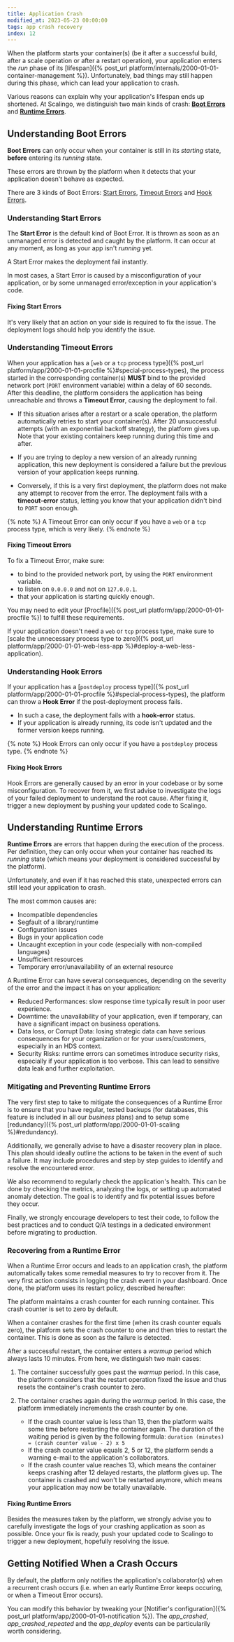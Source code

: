 ```yaml
---
title: Application Crash
modified_at: 2023-05-23 00:00:00
tags: app crash recovery
index: 12
---
```


When the platform starts your container(s) (be it after a successful build,
after a scale operation or after a restart operation), your application enters
the *run* phase of its [lifespan]({% post_url platform/internals/2000-01-01-container-management %}).
Unfortunately, bad things may still happen during this phase, which can lead
your application to crash.

Various reasons can explain why your application's lifespan ends up shortened.
At Scalingo, we distinguish two main kinds of crash:
**[Boot Errors](#understanding-boot-errors)** and
**[Runtime Errors](#understanding-runtime-errors)**.


## Understanding Boot Errors

**Boot Errors** can only occur when your container is still in its *starting*
state, **before** entering its *running* state.

These errors are thrown by the platform when it detects that your application
doesn't behave as expected.

There are 3 kinds of Boot Errors:
[Start Errors](#understanding-start-errors),
[Timeout Errors](#understanding-timeout-errors) and
[Hook Errors](#understanding-hook-errors).

### Understanding Start Errors

The **Start Error** is the default kind of Boot Error. It is thrown as soon as
an unmanaged error is detected and caught by the platform. It can occur at any
moment, as long as your app isn't *running* yet.

A Start Error makes the deployment fail instantly.

In most cases, a Start Error is caused by a misconfiguration of your
application, or by some unmanaged error/exception in your application's code.

#### Fixing Start Errors

It's very likely that an action on your side is required to fix the issue. The
deployment logs should help you identify the issue.

### Understanding Timeout Errors

When your application has a [`web` or a `tcp` process type]({% post_url platform/app/2000-01-01-procfile %}#special-process-types),
the process started in the corresponding container(s) **MUST** bind to the
provided network port (`PORT` environment variable) within a delay of 60
seconds. After this deadline, the platform considers the application has being
unreachable and throws a **Timeout Error**, causing the deployment to fail.

- If this situation arises after a restart or a scale operation, the platform
  automatically retries to start your container(s). After 20 unsuccessful
  attempts (with an exponential backoff strategy), the platform gives up.
  Note that your existing containers keep running during this time and after.

- If you are trying to deploy a new version of an already running application,
  this new deployment is considered a failure but the previous version of your
  application keeps running.

- Conversely, if this is a very first deployment, the platform does not make
  any attempt to recover from the error. The deployment fails with a
  **timeout-error** status, letting you know that your application didn't
  bind to `PORT` soon enough.

{% note %}
  A Timeout Error can only occur if you have a `web` or a `tcp` process type,
  which is very likely.
{% endnote %}

#### Fixing Timeout Errors

To fix a Timeout Error, make sure:
- to bind to the provided network port, by using the `PORT` environment
  variable.
- to listen on `0.0.0.0` and not on `127.0.0.1`.
- that your application is starting quickly enough.

You may need to edit your
[Procfile]({% post_url platform/app/2000-01-01-procfile %}) to fulfill these
requirements.

If your application doesn't need a `web` or `tcp` process type, make sure to
[scale the unnecessary process type to zero]({% post_url platform/app/2000-01-01-web-less-app %}#deploy-a-web-less-application).

### Understanding Hook Errors

If your application has a [`postdeploy` process type]({% post_url platform/app/2000-01-01-procfile %}#special-process-types),
the platform can throw a **Hook Error** if the post-deployment process fails.

- In such a case, the deployment fails with a **hook-error** status.
- If your application is already running, its code isn't updated and the former
  version keeps running.

{% note %}
  Hook Errors can only occur if you have a `postdeploy` process type.
{% endnote %}

#### Fixing Hook Errors

Hook Errors are generally caused by an error in your codebase or by some
misconfiguration. To recover from it, we first advise to investigate the logs
of your failed deployment to understand the root cause. After fixing it,
trigger a new deployment by pushing your updated code to Scalingo.


## Understanding Runtime Errors

**Runtime Errors** are errors that happen during the execution of the process.
Per definition, they can only occur when your container has reached its
*running* state (which means your deployment is considered successful by the
platform).

Unfortunately, and even if it has reached this state, unexpected errors can
still lead your application to crash.

The most common causes are:

- Incompatible dependencies
- Segfault of a library/runtime
- Configuration issues
- Bugs in your application code
- Uncaught exception in your code (especially with non-compiled languages)
- Unsufficient resources
- Temporary error/unavailability of an external resource

A Runtime Error can have several consequences, depending on the severity of the
error and the impact it has on your application:

- Reduced Performances: slow response time typically result in poor user
  experience.
- Downtime: the unavailability of your application, even if temporary, can have
  a significant impact on business operations.
- Data loss, or Corrupt Data: losing strategic data can have serious
  consequences for your organization or for your users/customers, especially in
  an HDS context.
- Security Risks: runtime errors can sometimes introduce security risks,
  especially if your application is too verbose. This can lead to sensitive
  data leak and further exploitation.

### Mitigating and Preventing Runtime Errors

The very first step to take to mitigate the consequences of a Runtime Error is
to ensure that you have regular, tested backups (for databases, this feature is
included in all our *business* plans) and to setup some
[redundancy]({% post_url platform/app/2000-01-01-scaling %}#redundancy).

Additionally, we generally advise to have a disaster recovery plan in place.
This plan should ideally outline the actions to be taken in the event of such a
failure. It may include procedures and step by step guides to identify and
resolve the encountered error.

We also recommend to regularly check the application's health. This can be
done by checking the metrics, analyzing the logs, or setting up automated
anomaly detection. The goal is to identify and fix potential issues before they
occur.

Finally, we strongly encourage developers to test their code, to follow the
best practices and to conduct Q/A testings in a dedicated environment before
migrating to production.

### Recovering from a Runtime Error

When a Runtime Error occurs and leads to an application crash, the platform
automatically takes some remedial measures to try to recover from it. The very
first action consists in logging the crash event in your dashboard. Once done,
the platform uses its restart policy, described hereafter:

The platform maintains a crash counter for each running container. This crash
counter is set to zero by default.

When a container crashes for the first time (when its crash counter equals
zero), the platform sets the crash counter to one and then tries to restart the
container. This is done as soon as the failure is detected.

After a successful restart, the container enters a *warmup* period which always
lasts 10 minutes. From here, we distinguish two main cases:

1. The container successfully goes past the *warmup* period. In this case, the
   platform considers that the restart operation fixed the issue and thus
   resets the container's crash counter to zero.

2. The container crashes again during the *warmup* period. In this case, the
   platform immediately increments the crash counter by one.
   - If the crash counter value is less than 13, then the platform waits some
     time before restarting the container again. The duration of the waiting
     period is given by the following formula:
     `duration (minutes) = (crash counter value - 2) x 5`
   - If the crash counter value equals 2, 5 or 12, the platform sends a warning
     e-mail to the application's collaborators.
   - If the crash counter value reaches 13, which means the container keeps
     crashing after 12 delayed restarts, the platform gives up. The container
     is crashed and won't be restarted anymore, which means your application
     may now be totally unavailable.

#### Fixing Runtime Errors

Besides the measures taken by the platform, we strongly advise you to carefully
investigate the logs of your crashing application as soon as possible. Once
your fix is ready, push your updated code to Scalingo to trigger a new
deployment, hopefully resolving the issue.

## Getting Notified When a Crash Occurs

By default, the platform only notifies the application's collaborator(s) when
a recurrent crash occurs (i.e. when an early Runtime Error keeps occuring, or
when a Timeout Error occurs).

You can modify this behavior by tweaking your
[Notifier's configuration]({% post_url platform/app/2000-01-01-notification %}).
The *app_crashed*, *app_crashed_repeated* and the *app_deploy* events can be
particularily worth considering.

